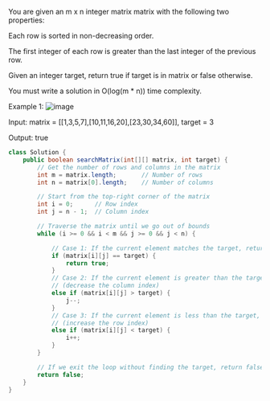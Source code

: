 You are given an m x n integer matrix matrix with the following two properties:

Each row is sorted in non-decreasing order.

The first integer of each row is greater than the last integer of the previous row.

Given an integer target, return true if target is in matrix or false otherwise.

You must write a solution in O(log(m * n)) time complexity.

Example 1:
![image](https://assets.leetcode.com/uploads/2020/10/05/mat.jpg)

Input: matrix = [[1,3,5,7],[10,11,16,20],[23,30,34,60]], target = 3

Output: true
```java
class Solution {
    public boolean searchMatrix(int[][] matrix, int target) {
        // Get the number of rows and columns in the matrix
        int m = matrix.length;       // Number of rows
        int n = matrix[0].length;    // Number of columns

        // Start from the top-right corner of the matrix
        int i = 0;      // Row index
        int j = n - 1;  // Column index

        // Traverse the matrix until we go out of bounds
        while (i >= 0 && i < m && j >= 0 && j < n) {

            // Case 1: If the current element matches the target, return true
            if (matrix[i][j] == target) {
                return true;
            } 
            // Case 2: If the current element is greater than the target, move left
            // (decrease the column index)
            else if (matrix[i][j] > target) {
                j--;
            } 
            // Case 3: If the current element is less than the target, move down
            // (increase the row index)
            else if (matrix[i][j] < target) {
                i++;
            }
        }

        // If we exit the loop without finding the target, return false
        return false;
    }
}

```

